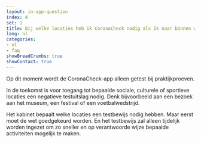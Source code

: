 ```yaml
---
layout: in-app-question
index: 4
set: 1
title: Bij welke locaties heb ik CoronaCheck nodig als ik naar binnen wil?
lang: nl
categories:
- nl
- faq
showBreadCrumbs: true
showContact: true
---
```

Op dit moment wordt de CoronaCheck-app alleen getest bij praktijkproeven. 

In de toekomst is voor toegang tot bepaalde sociale, culturele of sportieve locaties een negatieve testuitslag nodig. Denk bijvoorbeeld aan een bezoek aan het museum, een festival of een voetbalwedstrijd. 

Het kabinet bepaalt welke locaties een testbewijs nodig hebben. Maar eerst moet de wet goedgekeurd worden. En het testbewijs zal alleen tijdelijk worden ingezet om zo sneller en op verantwoorde wijze bepaalde activiteiten mogelijk te maken. 

